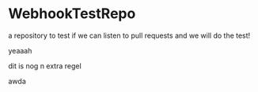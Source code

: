 # WebhookTestRepo
a repository to test if we can listen to pull requests and we will do the test!

yeaaah


dit is nog n extra regel

awda
